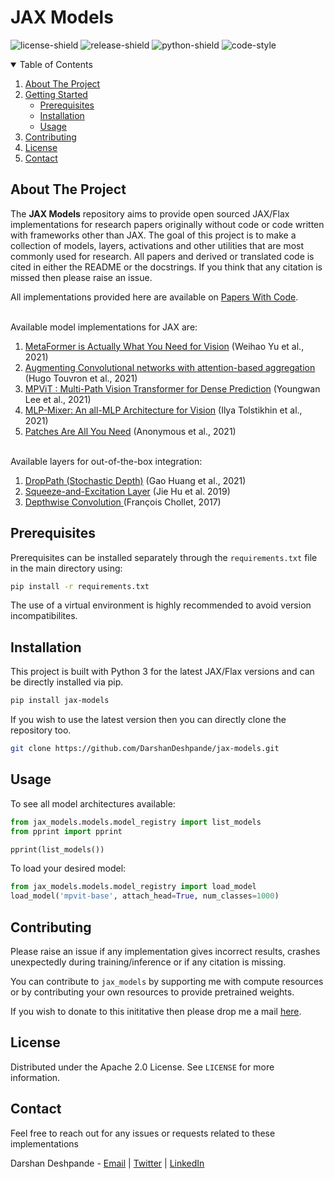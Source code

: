<h1> JAX Models </h1>

<!-- PROJECT SHIELDS -->
![license-shield]
![release-shield]
![python-shield]
![code-style]

<!-- TABLE OF CONTENTS -->
<details open="open">
  <summary>Table of Contents</summary>
  <ol>
    <li>
      <a href="#about-the-project">About The Project</a>
    </li>
    <li>
      <a href="#getting-started">Getting Started</a>
      <ul>
        <li><a href="#prerequisites">Prerequisites</a></li>
        <li><a href="#installation">Installation</a></li>
        <li><a href="#usage">Usage</a></li>
      </ul>
    </li>
    <li><a href="#contributing">Contributing</a></li>
    <li><a href="#license">License</a></li>
    <li><a href="#contact">Contact</a></li>
  </ol>
</details>



<!-- ABOUT THE PROJECT -->
## About The Project

The <b>JAX Models</b> repository aims to provide open sourced JAX/Flax implementations for research papers originally without code or code written with frameworks other than JAX. The goal of this project is to make a collection of models, layers, activations and other utilities that are most commonly used for research. All papers and derived or translated code is cited in either the README or the docstrings. If you think that any citation is missed then please raise an issue.

All implementations provided here are available on <a href="https://www.paperswithcode.com">Papers With Code</a>.

<br>
Available model implementations for JAX are:

1. <a href="https://arxiv.org/abs/2111.11418">MetaFormer is Actually What You Need for Vision</a> (Weihao Yu et al., 2021)
2. <a href="https://arxiv.org/abs/2112.13692v1">Augmenting Convolutional networks with attention-based aggregation</a> (Hugo Touvron et al., 2021)
3. <a href="https://arxiv.org/abs/2112.11010">MPViT : Multi-Path Vision Transformer for Dense Prediction</a> (Youngwan Lee et al., 2021)
4. <a href="https://arxiv.org/abs/2105.01601v1">MLP-Mixer: An all-MLP Architecture for Vision</a> (Ilya Tolstikhin et al., 2021)
5. <a href="https://openreview.net/pdf?id=TVHS5Y4dNvM">Patches Are All You Need</a> (Anonymous et al., 2021)

<br>
Available layers for out-of-the-box integration:

1. <a href="https://arxiv.org/abs/1603.09382">DropPath (Stochastic Depth)</a> (Gao Huang et al., 2021)
2. <a href="https://arxiv.org/abs/1709.01507">Squeeze-and-Excitation Layer</a> (Jie Hu et al. 2019)
3. <a href="https://arxiv.org/abs/1610.02357v3"> Depthwise Convolution </a> (François Chollet, 2017)

<!-- PREREQUISITES -->
## Prerequisites

Prerequisites can be installed separately through the `requirements.txt` file in the main directory using:

```sh
pip install -r requirements.txt
```
The use of a virtual environment is highly recommended to avoid version incompatibilites.

<!-- INSTALLATION -->
## Installation

This project is built with Python 3 for the latest JAX/Flax versions and can be directly installed via pip.
```sh
pip install jax-models
```
If you wish to use the latest version then you can directly clone the repository too.
```sh
git clone https://github.com/DarshanDeshpande/jax-models.git
```

<!-- USAGE -->
## Usage

To see all model architectures available:

```py
from jax_models.models.model_registry import list_models
from pprint import pprint

pprint(list_models())
```

To load your desired model:

```py
from jax_models.models.model_registry import load_model
load_model('mpvit-base', attach_head=True, num_classes=1000)
```

<!-- CONTRIBUTING -->
## Contributing

Please raise an issue if any implementation gives incorrect results, crashes unexpectedly during training/inference or if any citation is missing.

You can contribute to `jax_models` by supporting me with compute resources or by contributing your own resources to provide pretrained weights. 

If you wish to donate to this inititative then please drop me a mail <a href="https://mail.google.com/mail/u/0/?view=cm&fs=1&to=darshan.g.deshpande@gmail.com&tf=1">here</a>.
<br>

<!-- LICENSE -->
## License

Distributed under the Apache 2.0 License. See `LICENSE` for more information.

<!-- CONTACT -->
## Contact
Feel free to reach out for any issues or requests related to these implementations

Darshan Deshpande - [Email](https://mail.google.com/mail/u/0/?view=cm&fs=1&to=darshan.g.deshpande@gmail.com&tf=1) | [Twitter](https://www.twitter.com/getdarshan) | [LinkedIn](https://www.linkedin.com/in/darshan-deshpande/) 





<!-- MARKDOWN LINKS & IMAGES -->
<!-- https://www.markdownguide.org/basic-syntax/#reference-style-links -->
[license-shield]: https://img.shields.io/badge/LICENSE-Apache_2.0-magenta?style=for-the-badge
[python-shield]: https://img.shields.io/badge/PYTHON-3.6+-blue?style=for-the-badge
[release-shield]: https://img.shields.io/badge/Build-Alpha-red?style=for-the-badge
[code-style]: https://img.shields.io/badge/Code_Style-Black-black?style=for-the-badge
